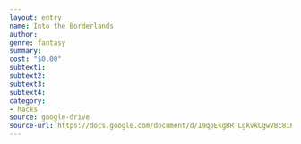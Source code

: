 ```yaml
---
layout: entry 
name: Into the Borderlands
author: 
genre: fantasy
summary: 
cost: "$0.00"
subtext1: 
subtext2: 
subtext3: 
subtext4: 
category:
- hacks
source: google-drive
source-url: https://docs.google.com/document/d/19qpEkgBRTLgkvkCgwVBc8iPcTSfKNu-GkdSO-CFWtnU/edit
---
```

